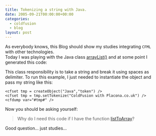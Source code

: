 ```yaml
---
title: Tokenizing a string with Java.
date: 2005-09-21T00:00:00+00:00
categories:
  - coldfusion
  - blog
layout: post
---
```


As everybody knows, this Blog should show my studies integrating `CFML` with other technologies.   
Today I was playing with the Java class <a href="http://docs.oracle.com/javase/6/docs/api/java/util/ArrayList.html" target="_blank">arrayList()</a> and at some point I generated this code:
  
<!-- <img src="http://files.placona.co.uk/tokenize/tokenize_1.jpg" alt="Java Tokenize" width="383" height="112" /> -->

This class responsibility is to take a string and break it using spaces as delimiter. To run this example, I just needed to instantiate the object and pass my string like this:

```
<cfset tmp = createObject("Java","token") />
<cfset tmp = tmp.setTokenize("ColdFusion with Placona.co.uk") />
<cfdump var="#tmp#" />
```

Now you should be asking yourself:
  
> Why do I need this code if I have the function <a href="http://cfdocs.org/listtoarray" target="_blank">listToArray</a>?

Good question... just studies...